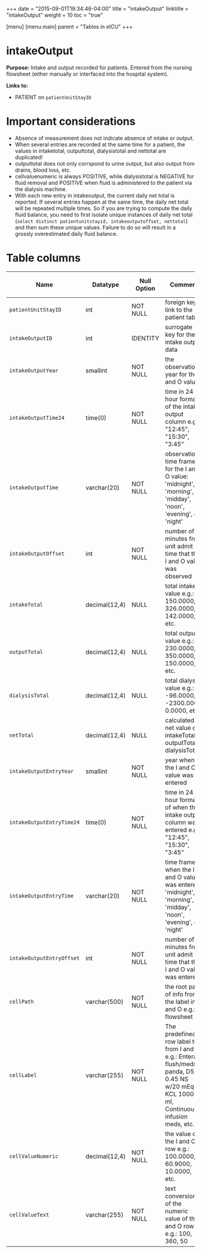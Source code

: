 +++
date = "2015-09-01T19:34:46-04:00"
title = "intakeOutput"
linktitle = "intakeOutput"
weight = 10
toc = "true"

[menu]
  [menu.main]
    parent = "Tables in eICU"
+++

# intakeOutput

**Purpose:** Intake and output recorded for patients. Entered from the nursing flowsheet (either manually or interfaced into the hospital system).

**Links to:**

* PATIENT on `patientUnitStayID`

# Important considerations

* Absence of measurement does not indicate absence of intake or output.
* When several entries are recorded at the same time for a patient, the values in intaketotal, outputtotal, dialysistotal and nettotal are duplicated!
* outputtotal does not only corrspond to urine output, but also output from drains, blood loss, etc.
* cellvaluenumeric is always POSITIVE, while dialysistotal is NEGATIVE for fluid removal and POSITIVE when fluid is administered to the patient via the dialysis machine.
* With each new entry in intakeoutput, the current daily net total is reported. If several entries happen at the same time, the daily net total will be repeated multiple times. So if you are trying to compute the daily fluid balance, you need to first isolate unique instances of daily net total (`select distinct patientunitstayid, intakeoutputoffset, nettotal`) and then sum these unique values. Failure to do so will result in a grossly overestimated daily fluid balance.

# Table columns

Name | Datatype | Null Option | Comment | Is Key | Stored Transformed Created
---- | ---- | ---- | ---- | ---- | ----
`patientUnitStayID` | int | NOT NULL | foreign key link to the patient table | FK | C
`intakeOutputID` | int | IDENTITY | surrogate key for the intake output data | PK | C
`intakeOutputYear` | smallint | NOT NULL | the observation year for the I and O value |  | T
`intakeOutputTime24` | time(0) | NOT NULL | time in 24 hour format of the intake output column e.g.: "12:45", "15:30", "3:45" |  | T
`intakeOutputTime` | varchar(20) | NOT NULL | observation time frame for the I and O value: 'midnight', 'morning', 'midday', 'noon', 'evening', or 'night' |  | T
`intakeOutputOffset` | int | NOT NULL | number of minutes from unit admit time that the I and O value was observed |  | C
`intakeTotal` | decimal(12,4) | NULL | total intake value e.g.: 150.0000, 326.0000, 142.0000, etc. |  | S
`outputTotal` | decimal(12,4) | NULL | total output value e.g.: 230.0000, 350.0000, 150.0000, etc. |  | S
`dialysisTotal` | decimal(12,4) | NULL | total dialysis value e.g.: -96.0000, -2300.0000, 0.0000, etc. |  | S
`netTotal` | decimal(12,4) | NULL | calculated net value of: intakeTotal – outputTotal + dialysisTotal |  | S
`intakeOutputEntryYear` | smallint | NOT NULL | year when the I and O value was entered |  | T
`intakeOutputEntryTime24` | time(0) | NOT NULL | time in 24 hour format of when the intake output column was entered e.g.: "12:45", "15:30", "3:45" |  | T
`intakeOutputEntryTime` | varchar(20) | NOT NULL | time frame when the I and O value was entered: 'midnight', 'morning', 'midday', 'noon', 'evening', or 'night' |  | T
`intakeOutputEntryOffset` | int | NOT NULL | number of minutes from unit admit time that the I and O value was entered |  | C
`cellPath` | varchar(500) | NOT NULL | the root path of info from the label in I and O e.g.: flowsheet|Flowsheet Cell Labels|I&O|Intake (ml)|Blood Products (ml)|pRBCs, flowsheet|Flowsheet Cell Labels|I&O|Intake (ml)|Nutrition (ml)|Parenteral TNA, flowsheet|Flowsheet Cell Labels|I&O|Output (ml)|CSF, etc. |  | S
`cellLabel` | varchar(255) | NOT NULL | The predefined row label text from I and O e.g.: Enteral flush/meds panda, D5 0.45 NS w/20 mEq KCL 1000 ml, Continuous infusion meds, etc. |  | S
`cellValueNumeric` | decimal(12,4) | NOT NULL | the value of the I and O row e.g.: 100.0000, 60.9000, 10.0000, etc. |  | S
`cellValueText` | varchar(255) | NOT NULL | text conversion of the numeric value of the I and O row e.g.: 100, 360, 50 |  | S

<!-- # Detailed description

* To follow.
 -->